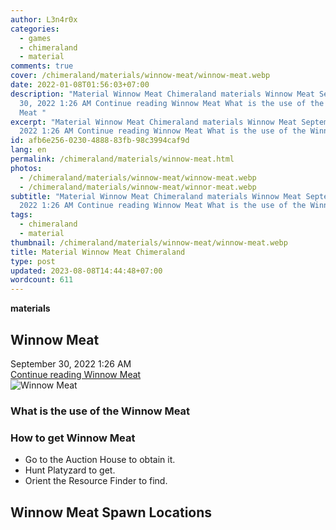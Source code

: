 ```yaml
---
author: L3n4r0x
categories:
  - games
  - chimeraland
  - material
comments: true
cover: /chimeraland/materials/winnow-meat/winnow-meat.webp
date: 2022-01-08T01:56:03+07:00
description: "Material Winnow Meat Chimeraland materials Winnow Meat September
  30, 2022 1:26 AM Continue reading Winnow Meat What is the use of the Winnow
  Meat "
excerpt: "Material Winnow Meat Chimeraland materials Winnow Meat September 30,
  2022 1:26 AM Continue reading Winnow Meat What is the use of the Winnow Meat "
id: afb6e256-0230-4888-83fb-98c3994caf9d
lang: en
permalink: /chimeraland/materials/winnow-meat.html
photos:
  - /chimeraland/materials/winnow-meat/winnow-meat.webp
  - /chimeraland/materials/winnow-meat/winnor-meat.webp
subtitle: "Material Winnow Meat Chimeraland materials Winnow Meat September 30,
  2022 1:26 AM Continue reading Winnow Meat What is the use of the Winnow Meat "
tags:
  - chimeraland
  - material
thumbnail: /chimeraland/materials/winnow-meat/winnow-meat.webp
title: Material Winnow Meat Chimeraland
type: post
updated: 2023-08-08T14:44:48+07:00
wordcount: 611
---
```


<link
  rel="stylesheet"
  href="https://rawcdn.githack.com/dimaslanjaka/Web-Manajemen/870a349/css/bootstrap-5-3-0-alpha3-wrapper.css"
/>
<section id="bootstrap-wrapper">
  <div data-bs-theme="dark">
    <div
      class="row g-0 border rounded overflow-hidden flex-md-row mb-4 shadow-sm position-relative bg-dark text-light"
    >
      <div class="col p-4 d-flex flex-column position-static">
        <strong class="d-inline-block mb-2 text-success">materials</strong>
        <h2 class="mb-0">Winnow Meat</h2>
        <div class="mb-1 text-muted">September 30, 2022 1:26 AM</div>
        <a
          href="/chimeraland/materials/winnow-meat.html"
          class="stretched-link d-none text-primary"
          >Continue reading Winnow Meat</a
        >
      </div>
      <div class="col-auto d-none d-md-block d-lg-block">
        <img
          src="https://www.webmanajemen.com/chimeraland/materials/winnow-meat/winnow-meat.webp"
          alt="Winnow Meat"
        />
      </div>
    </div>
    <div class="row">
      <div class="col-lg-6 col-12 mb-2">
        <div class="card">
          <div class="card-body">
            <h3 class="card-title">What is the use of the Winnow Meat</h3>
            <div class="card-text"><ul></ul></div>
          </div>
        </div>
      </div>
      <div class="col-lg-6 col-12 mb-2">
        <div class="card">
          <div class="card-body">
            <h3 class="card-title">How to get Winnow Meat</h3>
            <div class="card-text">
              <ul>
                <li>Go to the Auction House to obtain it.</li>
                <li>Hunt Platyzard to get.</li>
                <li>Orient the Resource Finder to find.</li>
              </ul>
            </div>
          </div>
        </div>
      </div>
      <div class="col-12 mb-2">
        <h2>Winnow Meat Spawn Locations</h2>
        <div></div>
        <div></div>
      </div>
    </div>
  </div>
</section>
